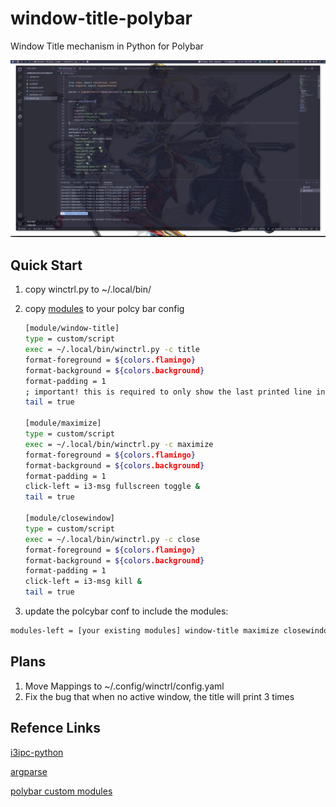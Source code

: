 # window-title-polybar

Window Title mechanism in Python for Polybar

![screenshot](screenshot/2023-01-04_03-59.png)

## Quick Start

1. copy winctrl.py to ~/.local/bin/

2. copy [modules](modules.conf) to your polcy bar config

   ```bash
   [module/window-title]
   type = custom/script
   exec = ~/.local/bin/winctrl.py -c title
   format-foreground = ${colors.flamingo}
   format-background = ${colors.background}
   format-padding = 1
   ; important! this is required to only show the last printed line in the bar
   tail = true

   [module/maximize]
   type = custom/script
   exec = ~/.local/bin/winctrl.py -c maximize
   format-foreground = ${colors.flamingo}
   format-background = ${colors.background}
   format-padding = 1
   click-left = i3-msg fullscreen toggle &
   tail = true

   [module/closewindow]
   type = custom/script
   exec = ~/.local/bin/winctrl.py -c close
   format-foreground = ${colors.flamingo}
   format-background = ${colors.background}
   format-padding = 1
   click-left = i3-msg kill &
   tail = true

   ```

3. update the polcybar conf to include the modules:

```bash
modules-left = [your existing modules] window-title maximize closewindow
```

## Plans

1. Move Mappings to ~/.config/winctrl/config.yaml
2. Fix the bug that when no active window, the title will print 3 times

## Refence Links

[i3ipc-python](https://github.com/altdesktop/i3ipc-python)

[argparse](https://docs.python.org/3/howto/argparse.html)

[polybar custom modules](https://github.com/polybar/polybar/wiki/Module:-script)
